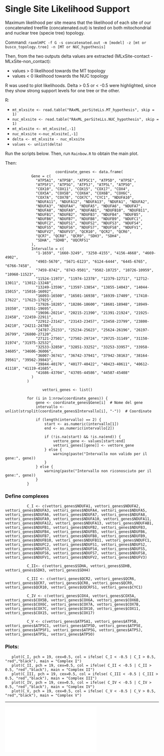 # Single Site Likelihood Support 

Maximum likelihood per site means that the likelihood of each site of our concatenated treefile (concatenated.out) is tested on both mitochondrial and nuclear tree (specie tree) topology.

Command: `raxmlHPC -f G -s concatenated.out -m [model] -z [mt or busco_topology.tree] -n [MT or NUC_hypothesis]`

Then, from the two outputs delta values are extracted (MLxSite-contact - MLxSite-non_contact):
+ values > 0 likelihood towards the MT topology
+ values < 0 likelihood towards the NUC topology

R was used to plot likelihoods. Delta > 0.5 or < -0.5 were highlighted, since they show strong support levels for one tree or the other.

R:
       
+ `mt_mlxsite <- read.table("RAxML_perSiteLLs.MT_hypothesis", skip = 1)`
+ `nuc_mlxsite <- read.table("RAxML_perSiteLLs.NUC_hypothesis", skip = 1)`
+ `mt_mlxsite <- mt_mlxsite[,-1]`
+ `nuc_mlxsite <-nuc_mlxsite[,-1]`
+ `delta <- mt_mlxsite - nuc_mlxsite`
+ `values <- unlist(delta)`

Run the scripts below. Then, run `Rainbow.R` to obtain the main plot.

Then:

                           coordinate_genes <- data.frame(
                Gene = c(
                  "ATP5A1", "ATP5B", "ATP5C1", "ATP5D", "ATP5E", 
                  "ATP5F1", "ATP5G", "ATP5J", "ATP5L", "ATP5O", 
                  "COX10", "COX11", "COX15", "COX17", "COX4", 
                  "COX5A", "COX5B", "COX6A", "COX6B", "COX6C", 
                  "COX7A", "COX7B", "COX7C", "CYC1", "NDUFA10", 
                  "NDUFA11", "NDUFA12", "NDUFA13", "NDUFA1", "NDUFA2", 
                  "NDUFA3", "NDUFA4", "NDUFA5", "NDUFA6", "NDUFA7", 
                  "NDUFA8", "NDUFA9", "NDUFAB1", "NDUFB10", "NDUFB11", 
                  "NDUFB1", "NDUFB2", "NDUFB3", "NDUFB4", "NDUFB5", 
                  "NDUFB6", "NDUFB7", "NDUFB8", "NDUFB9", "NDUFC1", 
                  "NDUFC2", "NDUFS1", "NDUFS2", "NDUFS3", "NDUFS4", 
                  "NDUFS5", "NDUFS6", "NDUFS7", "NDUFS8", "NDUFV1", 
                  "NDUFV2", "NDUFV3", "QCR10", "QCR2", "QCR6", 
                  "QCR7", "QCR8", "QCR9", "SDH3", "SDH4", 
                  "SDHA", "SDHB", "UQCRFS1"
                ),
                Intervallo = c(
                  "1-1659", "1660-3249", "3250-4155", "4156-4668", "4669-4902", 
                  "4903-5670", "5671-6123", "6124-6444", "6445-6765", "6766-7458", 
                  "7459-8742", "8743-9501", "9502-10725", "10726-10959", "10960-11523", 
                  "11524-11973", "11974-12378", "12379-12711", "12712-13011", "13012-13248", 
                  "13249-13596", "13597-13854", "13855-14043", "14044-15015", "15016-16092", 
                  "16093-16500", "16501-16938", "16939-17409", "17410-17622", "17623-17925", 
                  "17926-18285", "18286-18600", "18601-18948", "18949-19350", "19351-19695", 
                  "19696-20214", "20215-21390", "21391-21924", "21925-22458", "22459-22911", 
                  "22912-23142", "23143-23457", "23458-23799", "23800-24210", "24211-24786", 
                  "24787-25233", "25234-25623", "25624-26196", "26197-26799", "26800-27120", 
                  "27121-27501", "27502-29724", "29725-31149", "31150-31974", "31975-32532", 
                  "32533-32850", "32851-33252", "33253-33957", "33958-34605", "34606-36006", 
                  "36007-36741", "36742-37941", "37942-38163", "38164-39561", "39562-39843", 
                  "39844-40176", "40177-40422", "40423-40611", "40612-41118", "41119-41685", 
                  "41686-43704", "43705-44586", "44587-45408"
                )
              )

                     vettori_genes <- list()
              
              for (i in 1:nrow(coordinate_genes)) {
                  gene <- coordinate_genes$Gene[i]  # Nome del gene
                  intervallo <- unlist(strsplit(coordinate_genes$Intervallo[i], "-"))  # Coordinate
                  
                  if (length(intervallo) == 2) {
                      start <- as.numeric(intervallo[1])
                      end <- as.numeric(intervallo[2])
                      
                      if (!is.na(start) && !is.na(end)) {
                          vettore_gene <- values[start:end]
                          vettori_genes[[gene]] <- vettore_gene
                      } else {
                          warning(paste("Intervallo non valido per il gene:", gene))
                      }
                  } else {
                      warning(paste("Intervallo non riconosciuto per il gene:", gene))
                  }
              }


### Define complexes
 
              C_I <- c(vettori_genes$NDUFA1, vettori_genes$NDUFA2, vettori_genes$NDUFA3, vettori_genes$NDUFA4, vettori_genes$NDUFA5, vettori_genes$NDUFA6, vettori_genes$NDUFA7, vettori_genes$NDUFA8, vettori_genes$NDUFA9, vettori_genes$NDUFA10, vettori_genes$NDUFA11, vettori_genes$NDUFA12, vettori_genes$NDUFA13, vettori_genes$NDUFAB1, vettori_genes$NDUFB1, vettori_genes$NDUFB2, vettori_genes$NDUFB3, vettori_genes$NDUFB4, vettori_genes$NDUFB5, vettori_genes$NDUFB6, vettori_genes$NDUFB7, vettori_genes$NDUFB8, vettori_genes$NDUFB9, vettori_genes$NDUFB10, vettori_genes$NDUFB11, vettori_genes$NDUFC1, vettori_genes$NDUFC2, vettori_genes$NDUFS1, vettori_genes$NDUFS2, vettori_genes$NDUFS3, vettori_genes$NDUFS4, vettori_genes$NDUFS5, vettori_genes$NDUFS6, vettori_genes$NDUFS7, vettori_genes$NDUFS8, vettori_genes$NDUFV1, vettori_genes$NDUFV2, vettori_genes$NDUFV3)
              
              C_II<- c(vettori_genes$SDHA, vettori_genes$SDHB, vettori_genes$SDH3, vettori_genes$SDH4)
              
              C_III <- c(vettori_genes$QCR2, vettori_genes$QCR6, vettori_genes$QCR7, vettori_genes$QCR8, vettori_genes$QCR9, vettori_genes$QCR10, vettori_genes$UQCRFS1, vettori_genes$CYC1)
              
              C_IV <- c(vettori_genes$COX4, vettori_genes$COX5A, vettori_genes$COX5B, vettori_genes$COX6A, vettori_genes$COX6B, vettori_genes$COX6C, vettori_genes$COX7A, vettori_genes$COX7B, vettori_genes$COX7C, vettori_genes$COX10, vettori_genes$COX11, vettori_genes$COX15, vettori_genes$COX17)
              
              C_V <- c(vettori_genes$ATP5A1, vettori_genes$ATP5B, vettori_genes$ATP5C1, vettori_genes$ATP5D, vettori_genes$ATP5E, vettori_genes$ATP5F1, vettori_genes$ATP5G, vettori_genes$ATP5J, vettori_genes$ATP5L, vettori_genes$ATP5O)

### Plots:

       plot(C_I, pch = 19, cex=0.5, col = ifelse( C_I < -0.5 | C_I > 0.5, "red","black"), main = "Complex I")
       plot(C_II, pch = 19, cex=0.5, col = ifelse( C_II < -0.5 | C_II > 0.5, "red","black"), main = "Complex II")
       plot(C_III, pch = 19, cex=0.5, col = ifelse( C_III < -0.5 | C_III > 0.5, "red","black"), main = "Complex III")
       plot(C_IV, pch = 19, cex=0.5, col = ifelse( C_IV < -0.5 | C_IV > 0.5, "red","black"), main = "Complex IV")
       plot(C_V, pch = 19, cex=0.5, col = ifelse( C_V < -0.5 | C_V > 0.5, "red","black"), main = "Complex V")

---

![SSLS](Figure_2_rainbow_copia.pdf)

